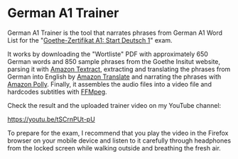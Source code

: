 # German A1 Trainer

German A1 Trainer is the tool that narrates phrases from German A1 Word List for the "[Goethe-Zertifikat A1: Start Deutsch 1](https://www.goethe.de/de/spr/kup/prf/prf/sd1/inf.html)" exam.

It works by downloading the "Wortliste" PDF with approximately 650 German words and 850 sample phrases from the Goethe Insitut website, parsing it with [Amazon Textract](https://aws.amazon.com/textract/), extracting and translating the phrases from German into English by [Amazon Translate](https://aws.amazon.com/translate/) and narrating the phrases with [Amazon Polly](https://aws.amazon.com/polly/). Finally, it assembles the audio files into a video file and hardcodes subtitles with [FFMpeg](https://www.ffmpeg.org/).

Check the result and the uploaded trainer video on my YouTube channel:

https://youtu.be/tSCrnPUt-pU

To prepare for the exam, I recommend that you play the video in the Firefox browser on your mobile device and listen to it carefully through headphones from the locked screen while walking outside and breathing the fresh air.
